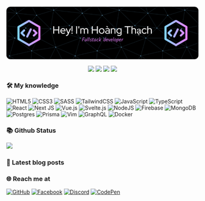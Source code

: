 <p align="center">
  <img src="assets/header.png">
</p>

<p align="center">
  <img src="https://komarev.com/ghpvc/?username=napthedev">
  <img src="https://shields.io/github/stars/napthedev">
  <img src="https://img.shields.io/github/followers/napthedev">
  <img src="https://img.shields.io/static/v1?label=%F0%9F%8C%9F&message=Love%20coding&style=style=flat&color=red">
</p>

### 🛠 My knowledge

![HTML5](https://img.shields.io/badge/html5-%23E34F26.svg?style=flat-square&logo=html5&logoColor=white)
![CSS3](https://img.shields.io/badge/css3-%231572B6.svg?style=flat-square&logo=css3&logoColor=white)
![SASS](https://img.shields.io/badge/SASS-hotpink.svg?style=flat-square&logo=SASS&logoColor=white)
![TailwindCSS](https://img.shields.io/badge/tailwindcss-%2338B2AC.svg?style=flat-square&logo=tailwind-css&logoColor=white)
![JavaScript](https://img.shields.io/badge/javascript-%23323330.svg?style=flat-square&logo=javascript&logoColor=%23F7DF1E)
![TypeScript](https://img.shields.io/badge/typescript-%23007ACC.svg?style=flat-square&logo=typescript&logoColor=white)
![React](https://img.shields.io/badge/react-%2320232a.svg?style=flat-square&logo=react&logoColor=%2361DAFB)
![Next JS](https://img.shields.io/badge/Nextjs-black?style=flat-square&logo=next.js&logoColor=white)
![Vue.js](https://img.shields.io/badge/vuejs-%2335495e.svg?style=flat-square&logo=vuedotjs&logoColor=%234FC08D)
![Svelte.js](https://img.shields.io/badge/svelte-%23f1413d.svg?style=flat-square&logo=svelte&logoColor=white)
![NodeJS](https://img.shields.io/badge/node.js-6DA55F?style=flat-square&logo=node.js&logoColor=white)
![Firebase](https://img.shields.io/badge/firebase-%23039BE5.svg?style=flat-square&logo=firebase)
![MongoDB](https://img.shields.io/badge/MongoDB-%234ea94b.svg?style=flat-square&logo=mongodb&logoColor=white)
![Postgres](https://img.shields.io/badge/postgres-%23316192.svg?style=flat-square&logo=postgresql&logoColor=white)
![Prisma](https://img.shields.io/badge/Prisma-3982CE?style=flat-square&logo=Prisma&logoColor=white)
![Vim](https://img.shields.io/badge/VIM-%2311AB00.svg?style=flat-square&logo=vim&logoColor=white)
![GraphQL](https://img.shields.io/badge/-GraphQL-E10098?style=flat-square&logo=graphql&logoColor=white)
![Docker](https://img.shields.io/badge/docker-%230db7ed.svg?style=flat-square&logo=docker&logoColor=white)

### 📚 Github Status

<p>
  <img src="https://github-readme-stats.vercel.app/api/top-langs/?username=napthedev&layout=compact&theme=tokyonight&langs_count=6" height="165">

</p>

### 📖 Latest blog posts

<!--
- [Sort Imports on save với ESLint](https://blog.napthedev.com/post/sort-imports-on-save-voi-eslint)
- [10 đoạn code Javascript hữu ích](https://blog.napthedev.com/post/10-doan-code-javascript-huu-ich)
- [Phương pháp học lập trình web hiệu quả](https://blog.napthedev.com/post/phuong-phap-hoc-lap-trinh-web-hieu-qua)
- [Await một class trong javascript?](https://blog.napthedev.com/post/await-mot-class-trong-javascript)
- [Tạo dự án React, Typescript, Webpack từ đầu](https://blog.napthedev.com/post/tao-du-an-react-typescript-webpack-tu-dau)
 -->

### 🌐️ Reach me at

[![GitHub](https://img.shields.io/badge/github-%23121011.svg?style=for-the-badge&logo=github&logoColor=white)](https://github.com/damhoangthach)
[![Facebook](https://img.shields.io/badge/Facebook-%231877F2.svg?style=for-the-badge&logo=Facebook&logoColor=white)](https://www.facebook.com/thach.info/)
[![Discord](https://img.shields.io/badge/Discord-%237289DA.svg?style=for-the-badge&logo=discord&logoColor=white)](https://discordapp.com/users/thach#3498)
[![CodePen](https://img.shields.io/badge/CodePen-white?style=for-the-badge&logo=codepen&logoColor=black)](https://codepen.io/)
